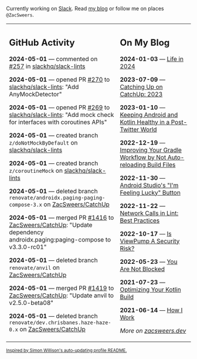 Currently working on [Slack](https://slack.com/). Read [my blog](https://zacsweers.dev/) or follow me on places `@ZacSweers`.

<table><tr><td valign="top" width="60%">

## GitHub Activity
<!-- githubActivity starts -->
**2024-05-01** — commented on [#257](https://github.com/slackhq/slack-lints/pull/257#issuecomment-2089448161) in [slackhq/slack-lints](https://github.com/slackhq/slack-lints)

**2024-05-01** — opened PR [#270](https://github.com/slackhq/slack-lints/pull/270) to [slackhq/slack-lints](https://github.com/slackhq/slack-lints): "Add AnyMockDetector"

**2024-05-01** — opened PR [#269](https://github.com/slackhq/slack-lints/pull/269) to [slackhq/slack-lints](https://github.com/slackhq/slack-lints): "Add mock check for interfaces with coroutines APIs"

**2024-05-01** — created branch `z/doNotMockByDefault` on [slackhq/slack-lints](https://github.com/slackhq/slack-lints)

**2024-05-01** — created branch `z/coroutineMock` on [slackhq/slack-lints](https://github.com/slackhq/slack-lints)

**2024-05-01** — deleted branch `renovate/androidx.paging-paging-compose-3.x` on [ZacSweers/CatchUp](https://github.com/ZacSweers/CatchUp)

**2024-05-01** — merged PR [#1416](https://github.com/ZacSweers/CatchUp/pull/1416) to [ZacSweers/CatchUp](https://github.com/ZacSweers/CatchUp): "Update dependency androidx.paging:paging-compose to v3.3.0-rc01"

**2024-05-01** — deleted branch `renovate/anvil` on [ZacSweers/CatchUp](https://github.com/ZacSweers/CatchUp)

**2024-05-01** — merged PR [#1419](https://github.com/ZacSweers/CatchUp/pull/1419) to [ZacSweers/CatchUp](https://github.com/ZacSweers/CatchUp): "Update anvil to v2.5.0-beta08"

**2024-05-01** — deleted branch `renovate/dev.chrisbanes.haze-haze-0.x` on [ZacSweers/CatchUp](https://github.com/ZacSweers/CatchUp)
<!-- githubActivity ends -->
</td><td valign="top" width="40%">

## On My Blog
<!-- blog starts -->
**2024-01-03** — [Life in 2024](https://www.zacsweers.dev/life-in-2024/)

**2023-07-09** — [Catching Up on CatchUp: 2023](https://www.zacsweers.dev/catching-up-on-catchup-2023/)

**2023-01-10** — [Keeping Android and Kotlin Healthy in a Post-Twitter World](https://www.zacsweers.dev/keeping-android-healthy/)

**2022-12-19** — [Improving Your Gradle Workflow by Not Auto-reloading Build Files](https://www.zacsweers.dev/improving-your-workflow-by-not-auto-reloading-build-files/)

**2022-11-30** — [Android Studio's "I'm Feeling Lucky" Button](https://www.zacsweers.dev/android-studios-im-feeling-lucky-button/)

**2022-11-22** — [Network Calls in Lint: Best Practices](https://www.zacsweers.dev/network-calls-in-lint-best-practices/)

**2022-10-17** — [Is ViewPump A Security Risk?](https://www.zacsweers.dev/is-viewpump-a-security-risk/)

**2022-05-23** — [You Are Not Blocked](https://www.zacsweers.dev/you-are-not-blocked/)

**2021-07-23** — [Optimizing Your Kotlin Build](https://www.zacsweers.dev/optimizing-your-kotlin-build/)

**2021-06-14** — [How I Work](https://www.zacsweers.dev/how-i-work/)
<!-- blog ends -->
_More on [zacsweers.dev](https://zacsweers.dev/)_
</td></tr></table>

<sub><a href="https://simonwillison.net/2020/Jul/10/self-updating-profile-readme/">Inspired by Simon Willison's auto-updating profile README.</a></sub>